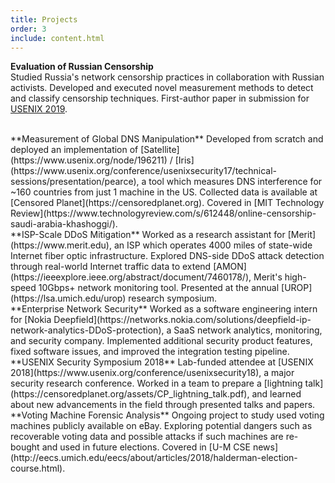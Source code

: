 ```yaml
---
title: Projects
order: 3
include: content.html
---
```


**Evaluation of Russian Censorship**  
Studied Russia's network censorship practices in collaboration with Russian
activists. Developed and executed novel measurement methods to detect and
classify censorship techniques. First-author paper in submission for 
[USENIX 2019](https://www.usenix.org/conference/usenixsecurity19).

<br/>
**Measurement of Global DNS Manipulation**  
Developed from scratch and deployed an implementation of
[Satellite](https://www.usenix.org/node/196211) /
[Iris](https://www.usenix.org/conference/usenixsecurity17/technical-sessions/presentation/pearce),
a tool which measures DNS interference for ~160 countries from just 1 machine
in the US. Collected data is available at 
[Censored Planet](https://censoredplanet.org).
Covered in 
[MIT Technology Review](https://www.technologyreview.com/s/612448/online-censorship-saudi-arabia-khashoggi/).

<br/>
**ISP-Scale DDoS Mitigation**  
Worked as a research assistant for [Merit](https://www.merit.edu), an ISP which
operates 4000 miles of state-wide Internet fiber optic infrastructure. Explored
DNS-side DDoS attack detection through real-world Internet traffic data to
extend [AMON](https://ieeexplore.ieee.org/abstract/document/7460178/), Merit's
high-speed 10Gbps+ network monitoring tool. Presented at the annual
[UROP](https://lsa.umich.edu/urop) research symposium.

<br/>
**Enterprise Network Security**  
Worked as a software engineering intern for
[Nokia Deepfield](https://networks.nokia.com/solutions/deepfield-ip-network-analytics-DDoS-protection),
a SaaS network analytics, monitoring, and security company.  Implemented
additional security product features, fixed software issues, and improved the
integration testing pipeline.

<br/>
**USENIX Security Symposium 2018**  
Lab-funded attendee at
[USENIX 2018](https://www.usenix.org/conference/usenixsecurity18), a major
security research conference. Worked in a team to prepare a
[lightning talk](https://censoredplanet.org/assets/CP_lightning_talk.pdf),
and learned about new advancements in the field
through presented talks and papers.

<br/>
**Voting Machine Forensic Analysis**  
Ongoing project to study used voting machines publicly available on
eBay. Exploring potential dangers such as recoverable voting data
and possible attacks if such machines are re-bought and used in future
elections. Covered in
[U-M CSE news](http://eecs.umich.edu/eecs/about/articles/2018/halderman-election-course.html).
